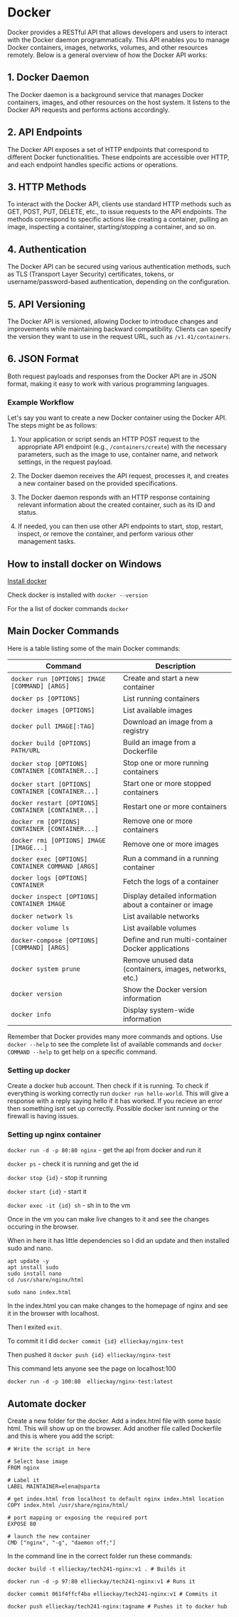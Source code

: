# Docker

Docker provides a RESTful API that allows developers and users to interact with the Docker daemon programmatically. This API enables you to manage Docker containers, images, networks, volumes, and other resources remotely. Below is a general overview of how the Docker API works:

## 1. Docker Daemon

The Docker daemon is a background service that manages Docker containers, images, and other resources on the host system. It listens to the Docker API requests and performs actions accordingly.

## 2. API Endpoints

The Docker API exposes a set of HTTP endpoints that correspond to different Docker functionalities. These endpoints are accessible over HTTP, and each endpoint handles specific actions or operations.

## 3. HTTP Methods

To interact with the Docker API, clients use standard HTTP methods such as GET, POST, PUT, DELETE, etc., to issue requests to the API endpoints. The methods correspond to specific actions like creating a container, pulling an image, inspecting a container, starting/stopping a container, and so on.

## 4. Authentication

The Docker API can be secured using various authentication methods, such as TLS (Transport Layer Security) certificates, tokens, or username/password-based authentication, depending on the configuration.

## 5. API Versioning

The Docker API is versioned, allowing Docker to introduce changes and improvements while maintaining backward compatibility. Clients can specify the version they want to use in the request URL, such as `/v1.41/containers`.

## 6. JSON Format

Both request payloads and responses from the Docker API are in JSON format, making it easy to work with various programming languages.

### Example Workflow

Let's say you want to create a new Docker container using the Docker API. The steps might be as follows:

1. Your application or script sends an HTTP POST request to the appropriate API endpoint (e.g., `/containers/create`) with the necessary parameters, such as the image to use, container name, and network settings, in the request payload.

2. The Docker daemon receives the API request, processes it, and creates a new container based on the provided specifications.

3. The Docker daemon responds with an HTTP response containing relevant information about the created container, such as its ID and status.

4. If needed, you can then use other API endpoints to start, stop, restart, inspect, or remove the container, and perform various other management tasks.

## How to install docker on Windows

[Install docker](https://docs.docker.com/desktop/install/windows-install/)

Check docker is installed with `docker --version`

For the a list of docker commands `docker`

## Main Docker Commands

Here is a table listing some of the main Docker commands:

| Command                                      | Description                                               |
|----------------------------------------------|-----------------------------------------------------------|
| `docker run [OPTIONS] IMAGE [COMMAND] [ARGS]`   | Create and start a new container                         |
| `docker ps [OPTIONS]`                           | List running containers                                   |
| `docker images [OPTIONS]`                       | List available images                                     |
| `docker pull IMAGE[:TAG]`                       | Download an image from a registry                         |
| `docker build [OPTIONS] PATH/URL`               | Build an image from a Dockerfile                          |
| `docker stop [OPTIONS] CONTAINER [CONTAINER...]` | Stop one or more running containers                       |
| `docker start [OPTIONS] CONTAINER [CONTAINER...]`| Start one or more stopped containers                      |
| `docker restart [OPTIONS] CONTAINER [CONTAINER...]` | Restart one or more containers                         |
| `docker rm [OPTIONS] CONTAINER [CONTAINER...]`   | Remove one or more containers                             |
| `docker rmi [OPTIONS] IMAGE [IMAGE...]`          | Remove one or more images                                 |
| `docker exec [OPTIONS] CONTAINER COMMAND [ARGS]` | Run a command in a running container                      |
| `docker logs [OPTIONS] CONTAINER`               | Fetch the logs of a container                             |
| `docker inspect [OPTIONS] CONTAINER IMAGE`      | Display detailed information about a container or image   |
| `docker network ls`                             | List available networks                                   |
| `docker volume ls`                              | List available volumes                                    |
| `docker-compose [OPTIONS] [COMMAND] [ARGS]`     | Define and run multi-container Docker applications       |
| `docker system prune`                           | Remove unused data (containers, images, networks, etc.)   |
| `docker version`                               | Show the Docker version information                       |
| `docker info`                                  | Display system-wide information                           |

Remember that Docker provides many more commands and options. Use `docker --help` to see the complete list of available commands and `docker COMMAND --help` to get help on a specific command.

### Setting up docker

Create a docker hub account. Then check if it is running. To check if everything is working correctly run `docker run hello-world`. This will give a response with a reply saying hello if it has worked. If you recieve an error then something isnt set up correctly. Possible docker isnt running or the firewall is having issues.

### Setting up nginx container

`docker run -d -p 80:80 nginx` - get the api from docker and run it 

`docker ps` - check it is running and get the id

`docker stop {id}` - stop it running

`docker start {id}` - start it 

`docker exec -it {id} sh` - sh in to the vm 

Once in the vm you can make live changes to it and see the changes occuring in the browser. 

When in here it has little dependencies so I did an update and then installed sudo and nano.

```
apt update -y
apt install sudo
sudo install nano
cd /usr/share/nginx/html

sudo nano index.html
```

In the index.html you can make changes to the homepage of nginx and see it in the browser with localhost.

Then I exited `exit`.

To commit it I did `docker commit {id} ellieckay/nginx-test`

Then pushed it `docker push {id} ellieckay/nginx-test`

This command lets anyone see the page on localhost:100
```
docker run -d -p 100:80  ellieckay/nginx-test:latest
```

## Automate docker

Create a new folder for the docker.
Add a index.html file with some basic html. This will show up on the browser. Add another file called Dockerfile and this is where you add the script:

```
# Write the script in here

# Select base image
FROM nginx

# Label it
LABEL MAINTAINER=elena@sparta

# get index.html from localhost to default nginx index.html location
COPY index.html /usr/share/nginx/html/

# port mapping or exposing the required port
EXPOSE 80

# launch the new container
CMD ["nginx", "-g", "daemon off;"]

```

In the command line in the correct folder run these commands:

```
docker build -t ellieckay/tech241-nginx:v1 . # Builds it

docker run -d -p 97:80 ellieckay/tech241-nginx:v1 # Runs it

docker commit 061f4ffcf4ba ellieckay/tech241-nginx:v1 # Commits it 

docker push ellieckay/tech241-nginx:tagname # Pushes it to docker hub

```
